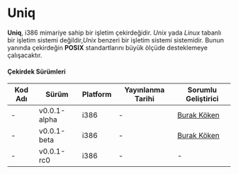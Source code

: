 Uniq
====

**Uniq**, i386 mimariye sahip bir işletim çekirdeğidir. *Unix* yada *Linux* tabanlı bir işletim sistemi değildir,*Unix*
benzeri bir işletim sistemi sistemidir. Bunun yanında çekirdeğin **POSIX** standartlarını büyük ölçüde desteklemeye
çalışacaktır.


#### Çekirdek Sürümleri ####
Kod Adı | Sürüm | Platform | Yayınlanma Tarihi | Sorumlu Geliştirici
------- | ----- | -------- | ----------------- | --------------------
-       | v0.0.1-alpha | i386 | - | [Burak Köken](https://github.com/burakkoken)
-       | v0.0.1-beta  | i386 | - | [Burak Köken](https://github.com/burakkoken)
-       | v0.0.1-rc0   | i386 | - | -
